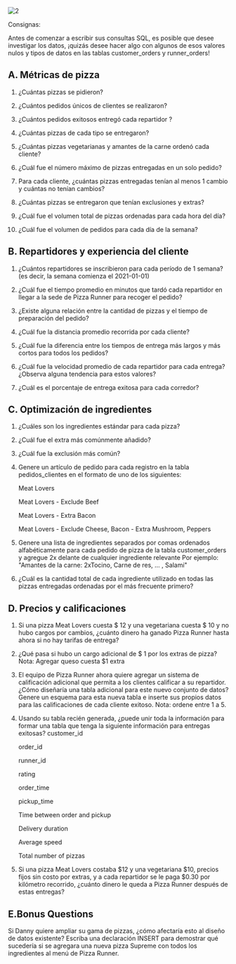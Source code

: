 ![2](https://user-images.githubusercontent.com/86261762/207048889-5b397612-e7af-4c2f-878e-43c94e707c8e.png)

Consignas: 

Antes de comenzar a escribir sus consultas SQL, es posible que desee investigar los datos, ¡quizás desee hacer algo con algunos de esos valores nulos y tipos de datos en las tablas customer_orders y runner_orders!

## A. Métricas de pizza

1) ¿Cuántas pizzas se pidieron?

2) ¿Cuántos pedidos únicos de clientes se realizaron?

3) ¿Cuántos pedidos exitosos entregó cada repartidor
?
4) ¿Cuántas pizzas de cada tipo se entregaron?

5) ¿Cuántas pizzas vegetarianas y amantes de la carne ordenó cada cliente?

6) ¿Cuál fue el número máximo de pizzas entregadas en un solo pedido?

7) Para cada cliente, ¿cuántas pizzas entregadas tenían al menos 1 cambio y cuántas no tenían cambios?

8) ¿Cuántas pizzas se entregaron que tenían exclusiones y extras?

9) ¿Cuál fue el volumen total de pizzas ordenadas para cada hora del día?

10) ¿Cuál fue el volumen de pedidos para cada día de la semana?

## B. Repartidores y experiencia del cliente

1) ¿Cuántos repartidores se inscribieron para cada período de 1 semana? (es decir, la semana comienza el 2021-01-01)

2) ¿Cuál fue el tiempo promedio en minutos que tardó cada repartidor en llegar a la sede de Pizza Runner para recoger el pedido?

3) ¿Existe alguna relación entre la cantidad de pizzas y el tiempo de preparación del pedido?

4) ¿Cuál fue la distancia promedio recorrida por cada cliente?

5) ¿Cuál fue la diferencia entre los tiempos de entrega más largos y más cortos para todos los pedidos?

6) ¿Cuál fue la velocidad promedio de cada repartidor para cada entrega? ¿Observa alguna tendencia para estos valores?

7) ¿Cuál es el porcentaje de entrega exitosa para cada corredor?

## C. Optimización de ingredientes
1) ¿Cuáles son los ingredientes estándar para cada pizza?
 
2) ¿Cuál fue el extra más comúnmente añadido?

3) ¿Cuál fue la exclusión más común?

4) Genere un artículo de pedido para cada registro en la tabla pedidos_clientes en el formato de uno de los siguientes:

   Meat Lovers

   Meat Lovers - Exclude Beef

   Meat Lovers - Extra Bacon

   Meat Lovers - Exclude Cheese, Bacon - Extra Mushroom, Peppers

5) Genere una lista de ingredientes separados por comas ordenados alfabéticamente para cada pedido de pizza de la tabla customer_orders y agregue 2x delante de cualquier ingrediente relevante
Por ejemplo: "Amantes de la carne: 2xTocino, Carne de res, ... , Salami"

6) ¿Cuál es la cantidad total de cada ingrediente utilizado en todas las pizzas entregadas ordenadas por el más frecuente primero?

## D. Precios y calificaciones

1) Si una pizza Meat Lovers cuesta $ 12 y una vegetariana cuesta $ 10 y no hubo cargos por cambios, ¿cuánto dinero ha ganado Pizza Runner hasta ahora si no hay tarifas de entrega?

2) ¿Qué pasa si hubo un cargo adicional de $ 1 por los extras de pizza?
Nota: Agregar queso cuesta $1 extra

3) El equipo de Pizza Runner ahora quiere agregar un sistema de calificación adicional que permita a los clientes calificar a su repartidor. ¿Cómo diseñaría una tabla adicional para este nuevo conjunto de datos? Genere un esquema para esta nueva tabla e inserte sus propios datos para las calificaciones de cada cliente exitoso. 
Nota: ordene entre 1 a 5.

4) Usando su tabla recién generada, ¿puede unir toda la información para formar una tabla que tenga la siguiente información para entregas exitosas?
customer_id

    order_id

    runner_id

    rating

    order_time

    pickup_time

    Time between order and pickup

    Delivery duration

    Average speed

    Total number of pizzas

5) Si una pizza Meat Lovers costaba $12 y una vegetariana $10, precios fijos sin costo por extras, y a cada repartidor se le paga $0.30 por kilómetro recorrido, ¿cuánto dinero le queda a Pizza Runner después de estas entregas?

## E.Bonus Questions 
Si Danny quiere ampliar su gama de pizzas, ¿cómo afectaría esto al diseño de datos existente? Escriba una declaración INSERT para demostrar qué sucedería si se agregara una nueva pizza Supreme con todos los ingredientes al menú de Pizza Runner.
